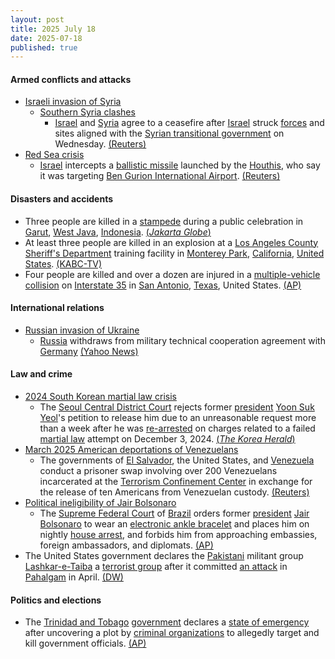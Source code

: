 ```yaml
---
layout: post
title: 2025 July 18
date: 2025-07-18
published: true
---
```



#### Armed conflicts and attacks

* [Israeli invasion of Syria](https://en.wikipedia.org/wiki/Israeli_invasion_of_Syria_%282024%E2%80%93present%29 "Israeli invasion of Syria (2024–present)")
  * [Southern Syria clashes](https://en.wikipedia.org/wiki/Southern_Syria_clashes_%28July_2025%E2%80%93present%29 "Southern Syria clashes (July 2025–present)")
    * [Israel](https://en.wikipedia.org/wiki/Israel "Israel") and [Syria](https://en.wikipedia.org/wiki/Syria "Syria") agree to a ceasefire after [Israel](https://en.wikipedia.org/wiki/Israel "Israel") struck [forces](https://en.wikipedia.org/wiki/Syrian_National_Army "Syrian National Army") and sites aligned with the [Syrian transitional government](https://en.wikipedia.org/wiki/Syrian_transitional_government "Syrian transitional government") on Wednesday. [(Reuters)](https://www.reuters.com/world/middle-east/israel-syria-agree-ceasefire-us-ambassador-turkey-says-2025-07-18/)
* [Red Sea crisis](https://en.wikipedia.org/wiki/Red_Sea_crisis "Red Sea crisis")
  * [Israel](https://en.wikipedia.org/wiki/Israel "Israel") intercepts a [ballistic missile](https://en.wikipedia.org/wiki/Ballistic_missile "Ballistic missile") launched by the [Houthis](https://en.wikipedia.org/wiki/Houthi "Houthi"), who say it was targeting [Ben Gurion International Airport](https://en.wikipedia.org/wiki/Ben_Gurion_International_Airport "Ben Gurion International Airport"). [(Reuters)](https://www.reuters.com/world/middle-east/israel-says-missile-launched-by-yemens-houthis-was-intercepted-2025-07-18/)

#### Disasters and accidents

* Three people are killed in a [stampede](https://en.wikipedia.org/wiki/Stampede "Stampede") during a public celebration in [Garut](https://en.wikipedia.org/wiki/Garut "Garut"), [West Java](https://en.wikipedia.org/wiki/West_Java "West Java"), [Indonesia](https://en.wikipedia.org/wiki/Indonesia "Indonesia"). [(*Jakarta Globe*)](https://jakartaglobe.id/news/three-killed-in-stampede-at-w-java-governors-sons-wedding-celebration)
* At least three people are killed in an explosion at a [Los Angeles County Sheriff's Department](https://en.wikipedia.org/wiki/Los_Angeles_County_Sheriff%27s_Department "Los Angeles County Sheriff's Department") training facility in [Monterey Park](https://en.wikipedia.org/wiki/Monterey_Park%2C_California "Monterey Park, California"), [California](https://en.wikipedia.org/wiki/California "California"), [United States](https://en.wikipedia.org/wiki/United_States "United States"). [(KABC-TV)](https://abc7.com/amp/post/at-least-3-killed-apparent-explosion-lasd-facility/17180373/)
* Four people are killed and over a dozen are injured in a [multiple-vehicle collision](https://en.wikipedia.org/wiki/Multiple-vehicle_collision "Multiple-vehicle collision") on [Interstate 35](https://en.wikipedia.org/wiki/Interstate_35_in_Texas "Interstate 35 in Texas") in [San Antonio](https://en.wikipedia.org/wiki/San_Antonio%2C_Texas "San Antonio, Texas"), [Texas](https://en.wikipedia.org/wiki/Texas "Texas"), United States. [(AP)](https://apnews.com/article/bus-crash-san-antonio-stolen-vehicle-e9f3c137226007857af47c0386b5e422)

#### International relations

* [Russian invasion of Ukraine](https://en.wikipedia.org/wiki/Russian_invasion_of_Ukraine "Russian invasion of Ukraine")
  * [Russia](https://en.wikipedia.org/wiki/Russia "Russia") withdraws from military technical cooperation agreement with [Germany](https://en.wikipedia.org/wiki/Germany "Germany") [(Yahoo News)](https://www.yahoo.com/news/moscow-withdraws-military-cooperation-agreement-045609594.html?guccounter=1&guce_referrer=aHR0cHM6Ly93d3cuZ29vZ2xlLmNvbS8&guce_referrer_sig=AQAAABtDlDkV9SdKAymLYpxruEGJSLUsv8GruVLfZxWbpHnRLyIO_Zt59hHtk7kQmRwe23IKnuzn_72U8t9-tz5UY7jhw4PTavPiEbs2_29zy0ygTlTG-bH5JqNI4PWQkyXXUdE-lt5QzI6h1Wi_nOSfThkqJUh7K9SJ7rnFc_3LGwtO)

#### Law and crime

* [2024 South Korean martial law crisis](https://en.wikipedia.org/wiki/2024_South_Korean_martial_law_crisis "2024 South Korean martial law crisis")
  * The [Seoul Central District Court](https://en.wikipedia.org/wiki/Judiciary_of_South_Korea "Judiciary of South Korea") rejects former [president](https://en.wikipedia.org/wiki/President_of_South_Korea "President of South Korea") [Yoon Suk Yeol](https://en.wikipedia.org/wiki/Yoon_Suk_Yeol "Yoon Suk Yeol")'s petition to release him due to an unreasonable request more than a week after he was [re-arrested](https://en.wikipedia.org/wiki/Arrest_of_Yoon_Suk_Yeol "Arrest of Yoon Suk Yeol") on charges related to a failed [martial law](https://en.wikipedia.org/wiki/Martial_law "Martial law") attempt on December 3, 2024. [(*The Korea Herald*)](https://www.koreaherald.com/article/10535061)
* [March 2025 American deportations of Venezuelans](https://en.wikipedia.org/wiki/March_2025_American_deportations_of_Venezuelans "March 2025 American deportations of Venezuelans")
  * The governments of [El Salvador](https://en.wikipedia.org/wiki/El_Salvador "El Salvador"), the United States, and [Venezuela](https://en.wikipedia.org/wiki/Venezuela "Venezuela") conduct a prisoner swap involving over 200 Venezuelans incarcerated at the [Terrorism Confinement Center](https://en.wikipedia.org/wiki/Terrorism_Confinement_Center "Terrorism Confinement Center") in exchange for the release of ten Americans from Venezuelan custody. [(Reuters)](https://www.reuters.com/world/americas/el-salvador-send-detained-venezuelans-home-swap-americans-sources-say-2025-07-18/)
* [Political ineligibility of Jair Bolsonaro](https://en.wikipedia.org/wiki/Political_ineligibility_of_Jair_Bolsonaro "Political ineligibility of Jair Bolsonaro")
  * The [Supreme Federal Court](https://en.wikipedia.org/wiki/Supreme_Federal_Court "Supreme Federal Court") of [Brazil](https://en.wikipedia.org/wiki/Brazil "Brazil") orders former [president](https://en.wikipedia.org/wiki/Brazilian_President "Brazilian President") [Jair Bolsonaro](https://en.wikipedia.org/wiki/Jair_Bolsonaro "Jair Bolsonaro") to wear an [electronic ankle bracelet](https://en.wikipedia.org/wiki/Electronic_tagging "Electronic tagging") and places him on nightly [house arrest](https://en.wikipedia.org/wiki/House_arrest "House arrest"), and forbids him from approaching embassies, foreign ambassadors, and diplomats. [(AP)](https://apnews.com/article/brazil-bolsonaro-investigation-supreme-court-b1e2c1fbb7f776103895b6efca94af4f)
* The United States government declares the [Pakistani](https://en.wikipedia.org/wiki/Pakistan "Pakistan") militant group [Lashkar-e-Taiba](https://en.wikipedia.org/wiki/Lashkar-e-Taiba "Lashkar-e-Taiba") a [terrorist group](https://en.wikipedia.org/wiki/List_of_designated_terrorist_groups "List of designated terrorist groups") after it committed [an attack](https://en.wikipedia.org/wiki/2025_Pahalgam_attack "2025 Pahalgam attack") in [Pahalgam](https://en.wikipedia.org/wiki/Pahalgam "Pahalgam") in April. [(DW)](https://www.dw.com/en/us-designates-pahalgam-attackers-as-terrorist-organization/a-73318926)

#### Politics and elections

* The [Trinidad and Tobago](https://en.wikipedia.org/wiki/Trinidad_and_Tobago "Trinidad and Tobago") [government](https://en.wikipedia.org/wiki/Government_of_Trinidad_and_Tobago "Government of Trinidad and Tobago") declares a [state of emergency](https://en.wikipedia.org/wiki/State_of_emergency "State of emergency") after uncovering a plot by [criminal organizations](https://en.wikipedia.org/wiki/Organized_crime "Organized crime") to allegedly target and kill government officials. [(AP)](https://apnews.com/article/trinidad-tobago-emergency-plot-inmates-prison-250b754a4a9ef2198c60b23e4e4ae8ba)
